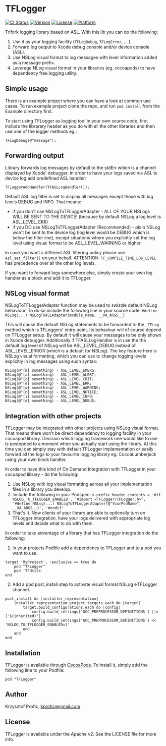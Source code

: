# TFLogger

[![CI Status](http://img.shields.io/travis/krzysztof/TFLogger.svg?style=flat)](https://travis-ci.org/krzysztof/TFLogger)
[![Version](https://img.shields.io/cocoapods/v/TFLogger.svg?style=flat)](http://cocoadocs.org/docsets/TFLogger)
[![License](https://img.shields.io/cocoapods/l/TFLogger.svg?style=flat)](http://cocoadocs.org/docsets/TFLogger)
[![Platform](https://img.shields.io/cocoapods/p/TFLogger.svg?style=flat)](http://cocoadocs.org/docsets/TFLogger)


Trifork logging library based on ASL.
With this lib you can do the following:

1. Use it as your logging facility (`TFLogDebug`, `TFLogError`, ... )
2. Forward log output to Xcode debug console and/or device console (ASL).
3. Use NSLog visual format to log messages with level information added as a message prefix.
4. Laverage NLog visual format in your libraries (eg. cocoapods) to have dependency free logging utility.

## Simple usage

There is an example project where you can have a look at common use cases.
To run example project clone the repo, and run `pod install` from the Example directory first.

To start using TFLogger as logging tool in your own source code, first include the librarary header as you do with all the other libraries and then use one of the logger methods eg.:

    TFLogDebug(@"message");

## Forwarding output 
Library forwards log messages by default to the stdErr which is a channel displayed by Xcode' debugger. In order to have your logs saved via ASL to device log add predefined ASL handler:

    TFLoggerAddHandler(TFASLLogHandler());

Default ASL log filter is set to display all messages except those with log levels DEBUG and INFO. That means:
- if you don't use NSLogToTFLoggerAdapter - ALL OF YOUR NSLogs WILL BE SENT TO THE DEVICE! (because by default NSLog a log level is ASL_LEVEL_ERR)
- if you DO use NSLogToTFLoggerAdapter (Recommended) - plain NSLog won't be sent to the device log (log level would be DEBUG which is below the filter line), except situations where you explicitly set the log level using visual format to be ASL_LEVEL_WARNING or higher.

In case you want a different ASL filtering policy please use `asl_set_filter()` on your behalf.
ATTENTION: `TF_COMPILE_TIME_LOG_LEVEL` has precedence over all the other log levels.

If you want to forward logs somewhere else, simply create your own log handler as a block and add it to TFLogger.

## NSLog visual format

NSLogToTFLoggerAdapter function may be used to swizzle default NSLog behaviour. To do so include the following line in your source code:
`#define NSLog(...) NSLogToASLAdapter(module_name, __VA_ARGS__)`

This will cause the default NSLog statements to be forwarded to the `_TFLog` method which is TFLoggers' entry point.
Its behaviour will of course depend on TFLogger setup. By default it will cause your messages to be only shown in Xcode debugger.
Additionally if TFASLLogHandler is in use the the default log level of NSLog will be ASL_LEVEL_DEBUG instead of ASL_LEVEL_ERROR (which is a default for NSLog).
The key feature here is NSLog visual formatting, which you can use to change logging levels explicitly in log messages using such syntax:

    NSLog(@"[m] something) - ASL_LEVEL_EMERG;
    NSLog(@"[a] something) - ASL_LEVEL_ALERT;
    NSLog(@"[c] something) - ASL_LEVEL_CRIT;
    NSLog(@"[e] something) - ASL_LEVEL_ERR;
    NSLog(@"[w] something) - ASL_LEVEL_WARNING;
    NSLog(@"[n] something) - ASL_LEVEL_NOTICE;
    NSLog(@"[i] something) - ASL_LEVEL_INFO;
    NSLog(@"[d] something) - ASL_LEVEL_DEBUG;

## Integration with other projects

TFLogger may be integrated with other projects using NSLog visual format. That means there won't be direct dependency to logging facility in your cocoapod library. Decision which logging framework one would like to use is postopned to a moment when you actually start using the library. At this time you can simply stay with default TFLogger implementation or easily forward all the logs to your favourite logging library eg. CocoaLumberjack using your own block handler.

In order to have this kind of On Demand Integration with TFLogger in your cocoapod library - do the following:

1. Use NSLog with log visual formatting across all your implementation files in a library you develop.
2. Include the following in your Podspec: `s.prefix_header_contents = '#if NSLOG_TO_TFLOGGER_ENABLED', '#import <TFLogger/TFLogger.h>',  '#define NSLog(...) NSLogToTFLoggerAdapter(@"YourPodName", __VA_ARGS__)', '#endif'`
3. That's it. Now clients of your library are able to optionally turn on TFLogger integration, have your logs delivered with appropriate log levels and decide what to do with them.

In order to take advantage of a library that has TFLogger integration do the following:

1) In your projects Podfile add a dependency to TFLogger and to a pod you want to use:
```
target 'MyProject', :exclusive => true do
    pod "TFLogger"
    pod 'TFUtils'
end
```
2) Add a pod post_install step to activate visual format NSLog->TFLogger channel.

```
post_install do |installer_representation|
    installer_representation.project.targets.each do |target|
        target.build_configurations.each do |config|
            config.build_settings['GCC_PREPROCESSOR_DEFINITIONS'] ||= ['$(inherited)']
            config.build_settings['GCC_PREPROCESSOR_DEFINITIONS'] << 'NSLOG_TO_TFLOGGER_ENABLED=1'
        end
    end
end
```

## Installation

TFLogger is available through [CocoaPods](http://cocoapods.org). To install
it, simply add the following line to your Podfile:

    pod "TFLogger"

## Author

Krzysztof Profic, kprofic@gmail.com

## License

TFLogger is available under the Apache v2. See the LICENSE file for more info.

